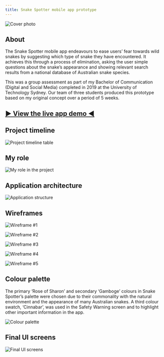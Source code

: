 ```yaml
---
title: Snake Spotter mobile app prototype
---
```


![Cover photo](images/Snake-Spotter-title.jpg)

## About
The Snake Spotter mobile app endeavours to ease users’ fear towards wild snakes by suggesting which type of snake they have encountered. It achieves this through a process of elimination, asking the user simple questions about the snake’s appearance and showing relevant search results from a national database of Australian snake species.

This was a group assessment as part of my Bachelor of Communication (Digital and Social Media) completed in 2019 at the University of Technology Sydney. Our team of three students produced this prototype based on my original concept over a period of 5 weeks.

## [► View the live app demo ◄](demo/frame.html)

## Project timeline

![Project timeline table](images/Snake-Spotter---timeline.png)

## My role

![My role in the project](images/Snake-Spotter---role.gif)

## Application architecture

![Application structure](images/Snake-Spotter---IA.png)

## Wireframes

![Wireframe #1](images/Snake-Spotter-Wireframe-01.png)

![Wireframe #2](images/Snake-Spotter-Wireframe-02.png)

![Wireframe #3](images/Snake-Spotter-Wireframe-03.png)

![Wireframe #4](images/Snake-Spotter-Wireframe-04.png)

![Wireframe #5](images/Snake-Spotter-Wireframe-05.png)

## Colour palette

The primary ‘Rose of Sharon’ and secondary ‘Gamboge’ colours in Snake Spotter’s palette were chosen due to their commonality with the natural environment and the appearance of many Australian snakes. A third colour swatch, ‘Cinnabar’, was used in the Safety Warning screen and to highlight other important information in the app.

![Colour palette](images/Snake-Spotter-Colours.png)

## Final UI screens

![Final UI screens](images/Snake-Spotter-final-UI.png)
